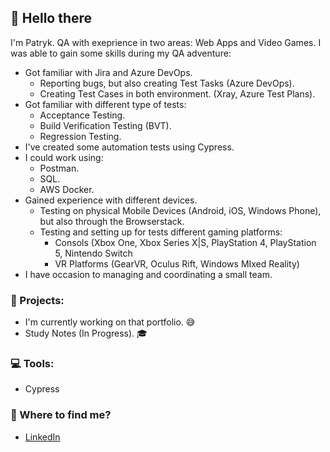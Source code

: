 ## 👋 Hello there

I'm Patryk. QA with exeprience in two areas: Web Apps and Video Games. I was able to gain some skills during my QA adventure:
- Got familiar with Jira and Azure DevOps.
	- Reporting bugs, but also creating Test Tasks (Azure DevOps).
	- Creating Test Cases in both environment. (Xray, Azure Test Plans).
- Got familiar with different type of tests:
	- Acceptance Testing.
	- Build Verification Testing (BVT).
	- Regression Testing.
- I've created some automation tests using Cypress.
- I could work using:
	- Postman.
	- SQL.
	- AWS Docker.
- Gained experience with different devices.
	- Testing on physical Mobile Devices (Android, iOS, Windows Phone), but also through the Browserstack.
	- Testing and setting up for tests different gaming platforms:
		- Consols (Xbox One, Xbox Series X|S, PlayStation 4, PlayStation 5, Nintendo Switch
		- VR Platforms (GearVR, Oculus Rift, Windows MIxed Reality)
- I have occasion to managing and coordinating a small team.

### :dart: Projects:
- I'm currently working on that portfolio. :sweat_smile:
- Study Notes (In Progress). :mortar_board:

### :computer: Tools:
- Cypress 

### :speech_balloon: Where to find me?
- [LinkedIn](https://www.linkedin.com/in/patryktelus/)

<!--
## Hi there 👋
**pattelu/pattelu** is a ✨ _special_ ✨ repository because its `README.md` (this file) appears on your GitHub profile.

Here are some ideas to get you started:

- 🔭 I’m currently working on ...
- 🌱 I’m currently learning ...
- 👯 I’m looking to collaborate on ...
- 🤔 I’m looking for help with ...
- 💬 Ask me about ...
- 📫 How to reach me: ...
- 😄 Pronouns: ...
- ⚡ Fun fact: ...
-->

<!--
**pattelu/pattelu** is a ✨ _special_ ✨ repository because its `README.md` (this file) appears on your GitHub profile.

Here are some ideas to get you started:

- 🔭 I’m currently working on ...
- 🌱 I’m currently learning ...
- 👯 I’m looking to collaborate on ...
- 🤔 I’m looking for help with ...
- 💬 Ask me about ...
- 📫 How to reach me: ...
- 😄 Pronouns: ...
- ⚡ Fun fact: ...
-->
